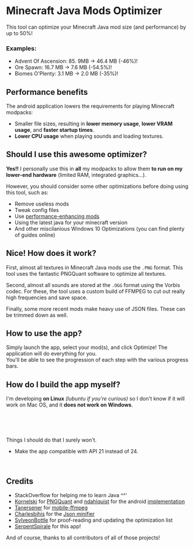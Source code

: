# Minecraft Java Mods Optimizer

This tool can optimize your Minecraft Java mod size (and performance) by up to 50%!

### Examples:

 - Advent Of Ascension: 85. 9MB -> 46.4 MB (-46%)!
 - Ore Spawn: 16.7 MB -> 7.6 MB (-54.5%)!
 - Biomes O'Plenty: 3.1 MB -> 2.0 MB (-35%)!



## Performance benefits
The android application lowers the requirements for playing Minecraft modpacks:

 - Smaller file sizes, resulting in **lower memory usage**, **lower VRAM usage**, and **faster startup times**.
 - **Lower CPU usage** when playing sounds and loading textures.


## Should I use this awesome optimizer?
**Yes!!** I personally use this in **all** my modpacks to allow them **to run on my lower-end hardware** (limited RAM, integrated graphics...).

However, you should consider some other optimizations before doing using this tool, such as:
 - Remove useless mods
 - Tweak config files
 - Use [performance-enhancing mods](https://github.com/NordicGamerFE/usefulmods)
 - Using the latest java for your minecraft version
 - And other miscilanious Windows 10 Optimizations (you can find plenty of guides online)

## Nice! How does it work?
First, almost all textures in Minecraft Java mods use the `.PNG` format. This tool uses the fantastic PNGQuant software to optimize all textures.

Second, almost all sounds are stored at the `.OGG` format using the Vorbis codec. For these, the tool uses a custom build of FFMPEG to cut out really high frequencies and save space.

Finally, some more recent mods make heavy use of JSON files. These can be trimmed down as well.

## How to use the app?
Simply launch the app, select your mod(s), and click Optimize! The application will do everything for you.  
You'll be able to see the progression of each step with the various progress bars.

## How do I build the app myself?
I'm developing **on Linux** *(lubuntu if you're curious)* so I don't know if it will work on Mac OS, and it **does not work on Windows**.

<br />
<br />
<br />

Things I should do that I surely won't.

 - Make the app compatible with API 21 instead of 24.
<br />

## Credits

 - StackOverflow for helping me to learn Java ^^'
 - [Kornelski](https://github.com/kornelski) for [PNGQuant](https://github.com/kornelski/pngquant) and [ndahlquist](https://github.com/ndahlquist) for the android [implementation](https://github.com/ndahlquist/pngquant-android)
 - [Tanersener](https://github.com/tanersener) for [mobile-ffmpeg](https://github.com/tanersener/mobile-ffmpeg)
 - [Charlesbihis](https://github.com/charlesbihis) for the [Json minifier](https://github.com/charlesbihis/minify) 
 - [SylveonBottle](https://github.com/SylveonBottle) for proof-reading and updating the optimization list
 - [SerpentSpirale](https://github.com/serpentspirale) for this app!

And of course, thanks to all contributors of all of those projects!
